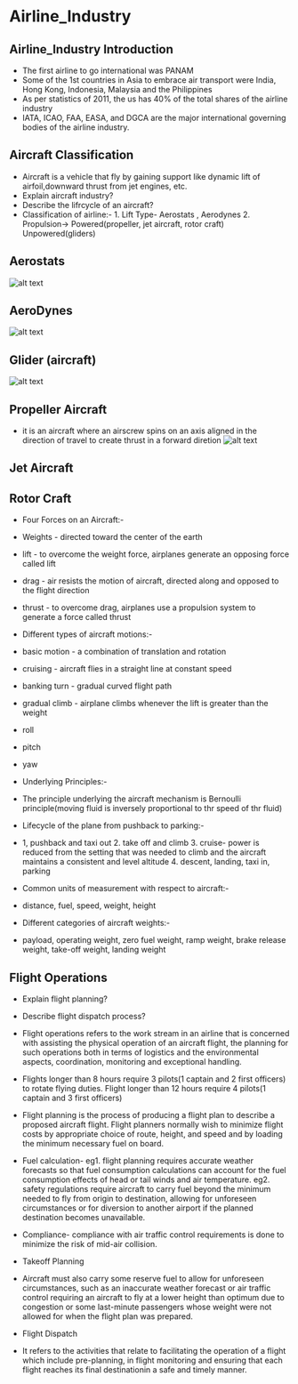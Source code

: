 # Airline_Industry
## Airline_Industry Introduction
* The first airline to go international was PANAM
* Some of the 1st countries in Asia to embrace air transport were India, Hong Kong, Indonesia, Malaysia and the Philippines
* As per statistics of 2011, the us has 40% of the total shares of the airline industry
* IATA, ICAO, FAA, EASA, and DGCA are the major international governing bodies of the airline industry.

## Aircraft Classification
* Aircraft is a vehicle that fly by gaining support like dynamic lift of airfoil,downward thrust from jet engines, etc.
* Explain aircraft industry?
* Describe the lifrcycle of an aircraft?
* Classification of airline:- 1. Lift Type- Aerostats , Aerodynes 2. Propulsion-> Powered(propeller, jet aircraft, rotor craft) Unpowered(gliders)
## Aerostats
  ![alt text](https://upload.wikimedia.org/wikipedia/en/thumb/5/55/MarfaTX.jpg/450px-MarfaTX.jpg)
  
## AeroDynes
   ![alt text](https://www.nurflugel.com/Nurflugel/Lippisch_Nurflugels/Collins_Aerodynes/lippisch_aerodyne.jpg)
## Glider (aircraft)
   ![alt text](https://upload.wikimedia.org/wikipedia/commons/thumb/4/4c/Dg800.jpg/450px-Dg800.jpg)
## Propeller Aircraft
* it is an aircraft where an airscrew spins on an axis aligned in the direction of travel to create thrust in a forward diretion
    ![alt text]()
## Jet Aircraft
## Rotor Craft

* Four Forces on an Aircraft:-
* Weights - directed toward the center of the earth
* lift - to overcome the weight force, airplanes generate an opposing force called lift
* drag - air resists the motion of aircraft, directed along and opposed to the flight direction
* thrust - to overcome drag, airplanes use a propulsion system to generate a force called thrust
  
* Different types of aircraft motions:-
* basic motion - a combination of translation and rotation
* cruising - aircraft flies in a straight line at constant speed
* banking turn - gradual curved flight path
* gradual climb - airplane climbs whenever the lift is greater than the weight
* roll
* pitch
* yaw
  
* Underlying Principles:-
* The principle underlying the aircraft mechanism is Bernoulli principle(moving fluid is inversely proportional to thr speed of thr fluid)
  
* Lifecycle of the plane from pushback to parking:-
* 1, pushback and taxi out 2. take off and climb 3. cruise- power is reduced from the setting that was needed to climb and the aircraft maintains a consistent and level altitude 4. descent, landing, taxi in, parking
* Common units of measurement with respect to aircraft:-
* distance, fuel, speed, weight, height
* Different categories of aircraft weights:-
* payload, operating weight, zero fuel weight, ramp weight, brake release weight, take-off weight, landing weight

## Flight Operations
* Explain flight planning?
* Describe flight dispatch process?
  
* Flight operations refers to the work stream in an airline that is concerned with assisting the physical operation of an aircraft flight, the planning for such operations both in terms of logistics and the environmental aspects, coordination, monitoring and exceptional handling.
* Flights longer than 8 hours require 3 pilots(1 captain and 2 first officers) to rotate flying duties. Flight longer than 12 hours require 4 pilots(1 captain and 3 first officers)
* Flight planning is the process of producing a flight plan to describe a proposed aircraft flight. Flight planners normally wish to minimize flight costs by appropriate choice of route, height, and speed and by loading the minimum necessary fuel on board.
* Fuel calculation- eg1. flight planning requires accurate weather forecasts so that fuel consumption calculations can account for the fuel consumption effects of head or tail winds and air temperature.  eg2. safety regulations require aircraft to carry fuel beyond the minimum needed to fly from origin to destination, allowing for unforeseen circumstances or for diversion to another airport if the planned destination becomes unavailable.
* Compliance- compliance with air traffic control requirements is done to minimize the risk of mid-air collision.
* Takeoff Planning
* Aircraft must also carry some reserve fuel to allow for unforeseen circumstances, such as an inaccurate weather forecast or air traffic control requiring an aircraft to fly at a lower height than optimum due to congestion or some last-minute passengers whose weight were not allowed for when the flight plan was prepared.
* Flight Dispatch
* It refers to the activities that relate to facilitating the operation of a flight which include pre-planning, in flight monitoring and ensuring that each flight reaches its final destinationin a safe and timely manner.
  

